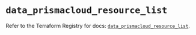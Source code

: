# `data_prismacloud_resource_list`

Refer to the Terraform Registry for docs: [`data_prismacloud_resource_list`](https://registry.terraform.io/providers/paloaltonetworks/prismacloud/1.7.0/docs/data-sources/resource_list).
